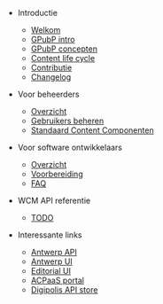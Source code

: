 <!-- docs/_sidebar.md -->
* Introductie
  * [Welkom](/README.md "GPubP Content - Welkom")
  * [GPubP intro](/content/gpubp.md "GPubP Content - High level")
  * [GPubP concepten](/content/concepts.md "GPubP Content - Concepten")
  * [Content life cycle](/content/content-life-cycle.md "GPubP Content - Content life cycle")
  * [Contributie](/CONTRIBUTING.md "GPubP Content - Contributie")
  * [Changelog](/CHANGELOG.md "GPubP Content - Changelog")

* Voor beheerders
  * [Overzicht](/content/redactie/getting-started.md)
  * [Gebruikers beheren](/content/redactie/onboarding.md)
  * [Standaard Content Componenten <i class="fa-solid fa-xs fa-arrow-up-right-from-square"></i>](https://docs.google.com/document/d/19RHSpMWIhUoD4ST7d4fvd1Z-mqxb14shNrsly_mDGs4/edit#heading=h.2burgxtzz5tm ':target="_blank"')

* Voor software ontwikkelaars
  * [Overzicht](/content/wcm/getting-started.md)
  * [Voorbereiding](/content/wcm/preparation.md)
  * [FAQ](/content/wcm/troubleshooting.md)

* WCM API referentie
  * [TODO](#)

* Interessante links
  * [Antwerp API <i class="fa-solid fa-xs fa-arrow-up-right-from-square"></i>](https://antwerp-api.digipolis.be ':target="_blank"')
  * [Antwerp UI <i class="fa-solid fa-xs fa-arrow-up-right-from-square"></i>](https://antwerp-ui.digipolis.be/home ':target="_blank"')
  * [Editorial UI <i class="fa-solid fa-xs fa-arrow-up-right-from-square"></i>](https://github.com/digipolisantwerp/editorial-ui_react ':target="_blank"')
  * [ACPaaS portal <i class="fa-solid fa-xs fa-arrow-up-right-from-square"></i>](https://acpaas.digipolis.be/nl/product/generiek-publicatie-platform ':target="_blank"')
  * [Digipolis API store <i class="fa-solid fa-xs fa-arrow-up-right-from-square"></i>](https://api-store.antwerpen.be ':target="_blank"')
